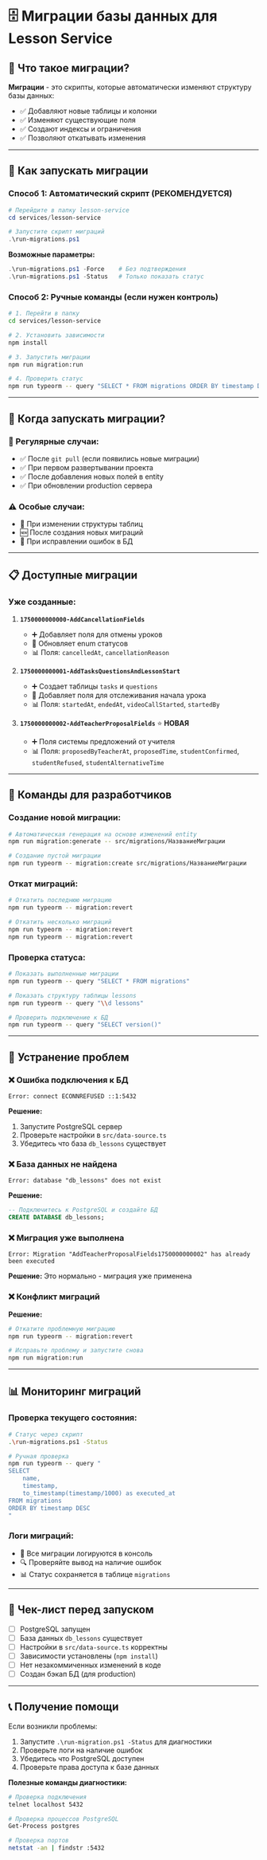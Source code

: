 # 🗄️ Миграции базы данных для Lesson Service

## 🤔 Что такое миграции?

**Миграции** - это скрипты, которые автоматически изменяют структуру базы данных:
- ✅ Добавляют новые таблицы и колонки
- ✅ Изменяют существующие поля
- ✅ Создают индексы и ограничения
- ✅ Позволяют откатывать изменения

---

## 🚀 Как запускать миграции

### **Способ 1: Автоматический скрипт (РЕКОМЕНДУЕТСЯ)**

```powershell
# Перейдите в папку lesson-service
cd services/lesson-service

# Запустите скрипт миграций
.\run-migrations.ps1
```

**Возможные параметры:**
```powershell
.\run-migrations.ps1 -Force    # Без подтверждения
.\run-migrations.ps1 -Status   # Только показать статус
```

### **Способ 2: Ручные команды (если нужен контроль)**

```bash
# 1. Перейти в папку
cd services/lesson-service

# 2. Установить зависимости
npm install

# 3. Запустить миграции
npm run migration:run

# 4. Проверить статус
npm run typeorm -- query "SELECT * FROM migrations ORDER BY timestamp DESC"
```

---

## 📅 Когда запускать миграции?

### **🔄 Регулярные случаи:**
- ✅ После `git pull` (если появились новые миграции)
- ✅ При первом развертывании проекта
- ✅ После добавления новых полей в entity
- ✅ При обновлении production сервера

### **⚠️ Особые случаи:**
- 🔧 При изменении структуры таблиц
- 🆕 После создания новых миграций
- 🐛 При исправлении ошибок в БД

---

## 📋 Доступные миграции

### **Уже созданные:**

1. **`1750000000000-AddCancellationFields`**
   - ➕ Добавляет поля для отмены уроков
   - 🔧 Обновляет enum статусов
   - 📊 Поля: `cancelledAt`, `cancellationReason`

2. **`1750000000001-AddTasksQuestionsAndLessonStart`**
   - ➕ Создает таблицы `tasks` и `questions`
   - 🔧 Добавляет поля для отслеживания начала урока
   - 📊 Поля: `startedAt`, `endedAt`, `videoCallStarted`, `startedBy`

3. **`1750000000002-AddTeacherProposalFields`** ⭐ **НОВАЯ**
   - ➕ Поля системы предложений от учителя
   - 📊 Поля: `proposedByTeacherAt`, `proposedTime`, `studentConfirmed`, `studentRefused`, `studentAlternativeTime`

---

## 🔧 Команды для разработчиков

### **Создание новой миграции:**
```bash
# Автоматическая генерация на основе изменений entity
npm run migration:generate -- src/migrations/НазваниеМиграции

# Создание пустой миграции
npm run typeorm -- migration:create src/migrations/НазваниеМиграции
```

### **Откат миграций:**
```bash
# Откатить последнюю миграцию
npm run typeorm -- migration:revert

# Откатить несколько миграций
npm run typeorm -- migration:revert
npm run typeorm -- migration:revert
```

### **Проверка статуса:**
```bash
# Показать выполненные миграции
npm run typeorm -- query "SELECT * FROM migrations"

# Показать структуру таблицы lessons
npm run typeorm -- query "\\d lessons"

# Проверить подключение к БД
npm run typeorm -- query "SELECT version()"
```

---

## 🚨 Устранение проблем

### **❌ Ошибка подключения к БД**
```
Error: connect ECONNREFUSED ::1:5432
```
**Решение:**
1. Запустите PostgreSQL сервер
2. Проверьте настройки в `src/data-source.ts`
3. Убедитесь что база `db_lessons` существует

### **❌ База данных не найдена**
```
Error: database "db_lessons" does not exist
```
**Решение:**
```sql
-- Подключитесь к PostgreSQL и создайте БД
CREATE DATABASE db_lessons;
```

### **❌ Миграция уже выполнена**
```
Error: Migration "AddTeacherProposalFields1750000000002" has already been executed
```
**Решение:** Это нормально - миграция уже применена

### **❌ Конфликт миграций**
**Решение:**
```bash
# Откатите проблемную миграцию
npm run typeorm -- migration:revert

# Исправьте проблему и запустите снова
npm run migration:run
```

---

## 📊 Мониторинг миграций

### **Проверка текущего состояния:**
```bash
# Статус через скрипт
.\run-migrations.ps1 -Status

# Ручная проверка
npm run typeorm -- query "
SELECT 
    name,
    timestamp,
    to_timestamp(timestamp/1000) as executed_at
FROM migrations 
ORDER BY timestamp DESC
"
```

### **Логи миграций:**
- 📝 Все миграции логируются в консоль
- 🔍 Проверяйте вывод на наличие ошибок
- 📊 Статус сохраняется в таблице `migrations`

---

## 🎯 Чек-лист перед запуском

- [ ] PostgreSQL запущен
- [ ] База данных `db_lessons` существует
- [ ] Настройки в `src/data-source.ts` корректны
- [ ] Зависимости установлены (`npm install`)
- [ ] Нет незакоммиченных изменений в коде
- [ ] Создан бэкап БД (для production)

---

## 📞 Получение помощи

Если возникли проблемы:
1. Запустите `.\run-migration.ps1 -Status` для диагностики
2. Проверьте логи на наличие ошибок
3. Убедитесь что PostgreSQL доступен
4. Проверьте права доступа к базе данных

**Полезные команды диагностики:**
```bash
# Проверка подключения
telnet localhost 5432

# Проверка процессов PostgreSQL
Get-Process postgres

# Проверка портов
netstat -an | findstr :5432
``` 